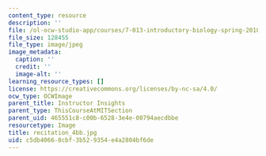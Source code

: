 ```yaml
---
content_type: resource
description: ''
file: /ol-ocw-studio-app/courses/7-013-introductory-biology-spring-2018/c5db40668cbf3b529354e4a2804bf6de_recitation_4bb.jpg
file_size: 128455
file_type: image/jpeg
image_metadata:
  caption: ''
  credit: ''
  image-alt: ''
learning_resource_types: []
license: https://creativecommons.org/licenses/by-nc-sa/4.0/
ocw_type: OCWImage
parent_title: Instructor Insights
parent_type: ThisCourseAtMITSection
parent_uid: 465551c8-c00b-6528-3e4e-00794aecdbbe
resourcetype: Image
title: recitation_4bb.jpg
uid: c5db4066-8cbf-3b52-9354-e4a2804bf6de
---
```

